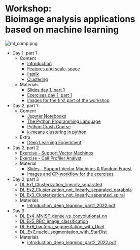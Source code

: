 # Workshop: <br> Bioimage analysis applications based on machine learning 

![ml_comp.png](https://dev.mri.cnrs.fr/attachments/download/2599/ml_comp.png)

<div class="begin-examples"></div>

* Day 1, part 1
  * Content
    * [Introduction](./slides_day1.revealjs.htm#/1)
    * [Features and scale-space](./slides_day1.revealjs.htm#/2/2)
    * [Ilastik](./slides_day1.revealjs.htm#/5/2)
    * [Clustering](./slides_day1.revealjs.htm#/6)
  * Materials 
    * [Slides day 1, part 1](./slides_day1.revealjs.htm)
    * [Exercises day 1, part 1](https://github.com/MontpellierRessourcesImagerie/mri-workshop-machine-learning/blob/master/day01/part01/exercises.pdf)
    * [images for the first part of the workshop](http://dev.mri.cnrs.fr/attachments/download/2404/images.zip)
* Day 2, part 1
  * Content
    * [Jupyter Notebooks](https://colab.research.google.com/github/MontpellierRessourcesImagerie/python_in_an_hour/blob/master/PIAH_01_jupyter.ipynb)
    * [The Python Programming Language](https://colab.research.google.com/github/MontpellierRessourcesImagerie/python_in_an_hour/blob/master/PIAH_02_python.ipynb)
    * [Python Crash Course](https://colab.research.google.com/github/MontpellierRessourcesImagerie/python_in_an_hour/blob/master/PIAH_03_crash.ipynb)
    * [k-means clustering in python](https://colab.research.google.com/github/MontpellierRessourcesImagerie/python_in_an_hour/blob/master/PIAH_04_cluster.ipynb)
  * Extra
    * [Deep Learning Experiment](https://github.com/MontpellierRessourcesImagerie/DL_EXP_PC/wiki)  
* Day 2, part 2
  * [Exercise - Support Vector Machines](https://drive.google.com/drive/folders/146RcSKZcMH_nt5SFaQ6EK0E0Ls444TlW?usp=sharing)
  * [Exercise - Cell Profiler Analyst](https://github.com/MontpellierRessourcesImagerie/mri-workshop-machine-learning/raw/master/rf/translocation-activity.pdf)
  * Material
     * [Slides - Support Vector Machines & Random Forest](./intro.html)  
     * [Images and CP-workflow for the exercises](https://github.com/MontpellierRessourcesImagerie/mri-workshop-machine-learning/tree/master/rf/cp) 
* Day 2, part 3
  * [DL Ex1_Clusterization_linearly_separated](https://colab.research.google.com/github/MontpellierRessourcesImagerie/mri-workshop-machine-learning/blob/master/day02/Deep_learning_part_1/Ex1_Clusterization_linearly_separated.ipynb)
  * [DL Ex2_Clusterization_not_linearly_separated_parabola](https://colab.research.google.com/github/MontpellierRessourcesImagerie/mri-workshop-machine-learning/blob/master/day02/Deep_learning_part_1/Ex2_Clusterization_not_linearly_separated_parabola.ipynb)
  * [DL Ex3_Clusterization_not_linearly_separated_spiral](https://colab.research.google.com/github/MontpellierRessourcesImagerie/mri-workshop-machine-learning/blob/master/day02/Deep_learning_part_1/Ex3_Clusterization_not_linearly_separated_spiral.ipynb)
  * Materials
    * [Introduction_deep_learning_part1_2022.pdf](https://github.com/MontpellierRessourcesImagerie/mri-workshop-machine-learning/raw/master/day02/Deep_learning_part_1/Introduction_deep_learning_part1_2022.pdf)
* Day 3 
  * [DL Ex4_MNIST_dense_vs_convolutional_nn](https://colab.research.google.com/github/MontpellierRessourcesImagerie/mri-workshop-machine-learning/blob/master/day03/Deep_learning_part_2/Ex4_MNIST_dense_vs_convolutional_nn.ipynb)
  * [DL Ex5_RBC_image_classification](https://colab.research.google.com/github/MontpellierRessourcesImagerie/mri-workshop-machine-learning/blob/master/day03/Deep_learning_part_2/Ex5_RBC_image_classification.ipynb)
  * [DL Ex6_bacteria_segmentation_with_Unet](https://colab.research.google.com/github/MontpellierRessourcesImagerie/mri-workshop-machine-learning/blob/master/day03/Deep_learning_part_2/Ex6_bacteria_segmentation_unet.ipynb)
  * [DL_Ex7_nuclei_segmentation_with_StarDist](https://colab.research.google.com/github/MontpellierRessourcesImagerie/mri-workshop-machine-learning/blob/master/day03/Deep_learning_part_2/Ex7_nuclei_segmentation_stardist.ipynb)
  * Materials
    * [Introduction_deep_learning_part2_2022.pdf](https://github.com/MontpellierRessourcesImagerie/mri-workshop-machine-learning/raw/master/day03/Deep_learning_part_2/Introduction_deep_learning_part2_2022.pdf) 

<div class="end-examples"></div>
